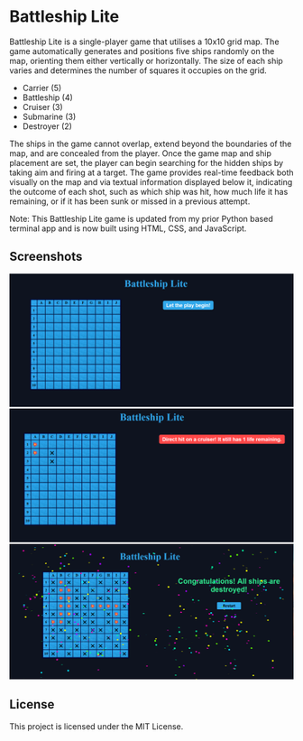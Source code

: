 # Battleship Lite

Battleship Lite is a single-player game that utilises a 10x10 grid map. The game automatically generates and positions five ships randomly on the map, orienting them either vertically or horizontally. The size of each ship varies and determines the number of squares it occupies on the grid.

* Carrier (5)
* Battleship (4)
* Cruiser (3)
* Submarine (3)
* Destroyer (2)

The ships in the game cannot overlap, extend beyond the boundaries of the map, and are concealed from the player. Once the game map and ship placement are set, the player can begin searching for the hidden ships by taking aim and firing at a target. The game provides real-time feedback both visually on the map and via textual information displayed below it, indicating the outcome of each shot, such as which ship was hit, how much life it has remaining, or if it has been sunk or missed in a previous attempt.

Note: This Battleship Lite game is updated from my prior Python based terminal app and is now built using HTML, CSS, and JavaScript.

## Screenshots

![Game start](./img/game_start.png)
![Game play](./img/game_play.png)
![Game end](./img/game_end.png)


## License

This project is licensed under the MIT License.
